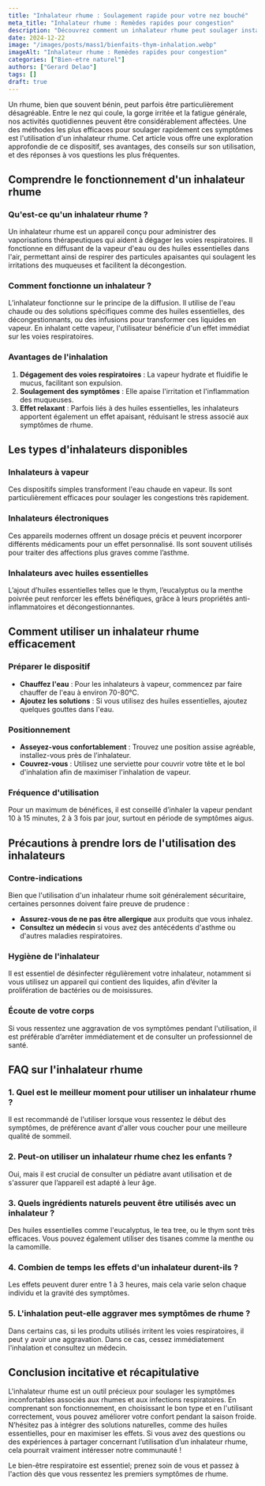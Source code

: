 ```yaml
---
title: "Inhalateur rhume : Soulagement rapide pour votre nez bouché"
meta_title: "Inhalateur rhume : Remèdes rapides pour congestion"
description: "Découvrez comment un inhalateur rhume peut soulager instantanément votre nez bouché. Techniques et conseils pratiques à appliquer dès maintenant."
date: 2024-12-22
image: "/images/posts/mass1/bienfaits-thym-inhalation.webp"
imageAlt: "Inhalateur rhume : Remèdes rapides pour congestion"
categories: ["Bien-etre naturel"]
authors: ["Gerard Delao"]
tags: []
draft: true
---
```


Un rhume, bien que souvent bénin, peut parfois être particulièrement désagréable. Entre le nez qui coule, la gorge irritée et la fatigue générale, nos activités quotidiennes peuvent être considérablement affectées. Une des méthodes les plus efficaces pour soulager rapidement ces symptômes est l'utilisation d'un inhalateur rhume. Cet article vous offre une exploration approfondie de ce dispositif, ses avantages, des conseils sur son utilisation, et des réponses à vos questions les plus fréquentes.

## Comprendre le fonctionnement d'un inhalateur rhume

### Qu'est-ce qu'un inhalateur rhume ?

Un inhalateur rhume est un appareil conçu pour administrer des vaporisations thérapeutiques qui aident à dégager les voies respiratoires. Il fonctionne en diffusant de la vapeur d'eau ou des huiles essentielles dans l'air, permettant ainsi de respirer des particules apaisantes qui soulagent les irritations des muqueuses et facilitent la décongestion.

### Comment fonctionne un inhalateur ?

L’inhalateur fonctionne sur le principe de la diffusion. Il utilise de l'eau chaude ou des solutions spécifiques comme des huiles essentielles, des décongestionnants, ou des infusions pour transformer ces liquides en vapeur. En inhalant cette vapeur, l'utilisateur bénéficie d'un effet immédiat sur les voies respiratoires.

### Avantages de l'inhalation

1. **Dégagement des voies respiratoires** : La vapeur hydrate et fluidifie le mucus, facilitant son expulsion.
2. **Soulagement des symptômes** : Elle apaise l'irritation et l'inflammation des muqueuses.
3. **Effet relaxant** : Parfois liés à des huiles essentielles, les inhalateurs apportent également un effet apaisant, réduisant le stress associé aux symptômes de rhume.

## Les types d'inhalateurs disponibles

### Inhalateurs à vapeur

Ces dispositifs simples transforment l'eau chaude en vapeur. Ils sont particulièrement efficaces pour soulager les congestions très rapidement.

### Inhalateurs électroniques

Ces appareils modernes offrent un dosage précis et peuvent incorporer différents médicaments pour un effet personnalisé. Ils sont souvent utilisés pour traiter des affections plus graves comme l’asthme.

### Inhalateurs avec huiles essentielles

L’ajout d’huiles essentielles telles que le thym, l’eucalyptus ou la menthe poivrée peut renforcer les effets bénéfiques, grâce à leurs propriétés anti-inflammatoires et décongestionnantes.

## Comment utiliser un inhalateur rhume efficacement

### Préparer le dispositif

- **Chauffez l'eau** : Pour les inhalateurs à vapeur, commencez par faire chauffer de l'eau à environ 70-80°C.
- **Ajoutez les solutions** : Si vous utilisez des huiles essentielles, ajoutez quelques gouttes dans l'eau.

### Positionnement

- **Asseyez-vous confortablement** : Trouvez une position assise agréable, installez-vous près de l’inhalateur.
- **Couvrez-vous** : Utilisez une serviette pour couvrir votre tête et le bol d'inhalation afin de maximiser l'inhalation de vapeur.

### Fréquence d'utilisation

Pour un maximum de bénéfices, il est conseillé d’inhaler la vapeur pendant 10 à 15 minutes, 2 à 3 fois par jour, surtout en période de symptômes aigus.

## Précautions à prendre lors de l'utilisation des inhalateurs

### Contre-indications

Bien que l'utilisation d'un inhalateur rhume soit généralement sécuritaire, certaines personnes doivent faire preuve de prudence :
- **Assurez-vous de ne pas être allergique** aux produits que vous inhalez.
- **Consultez un médecin** si vous avez des antécédents d'asthme ou d'autres maladies respiratoires.

### Hygiène de l'inhalateur

Il est essentiel de désinfecter régulièrement votre inhalateur, notamment si vous utilisez un appareil qui contient des liquides, afin d’éviter la prolifération de bactéries ou de moisissures.

### Écoute de votre corps

Si vous ressentez une aggravation de vos symptômes pendant l'utilisation, il est préférable d’arrêter immédiatement et de consulter un professionnel de santé.

## FAQ sur l'inhalateur rhume

### 1. Quel est le meilleur moment pour utiliser un inhalateur rhume ?

Il est recommandé de l'utiliser lorsque vous ressentez le début des symptômes, de préférence avant d'aller vous coucher pour une meilleure qualité de sommeil.

### 2. Peut-on utiliser un inhalateur rhume chez les enfants ?

Oui, mais il est crucial de consulter un pédiatre avant utilisation et de s'assurer que l’appareil est adapté à leur âge.

### 3. Quels ingrédients naturels peuvent être utilisés avec un inhalateur ?

Des huiles essentielles comme l'eucalyptus, le tea tree, ou le thym sont très efficaces. Vous pouvez également utiliser des tisanes comme la menthe ou la camomille.

### 4. Combien de temps les effets d'un inhalateur durent-ils ?

Les effets peuvent durer entre 1 à 3 heures, mais cela varie selon chaque individu et la gravité des symptômes.

### 5. L'inhalation peut-elle aggraver mes symptômes de rhume ?

Dans certains cas, si les produits utilisés irritent les voies respiratoires, il peut y avoir une aggravation. Dans ce cas, cessez immédiatement l'inhalation et consultez un médecin.

## Conclusion incitative et récapitulative

L'inhalateur rhume est un outil précieux pour soulager les symptômes inconfortables associés aux rhumes et aux infections respiratoires. En comprenant son fonctionnement, en choisissant le bon type et en l'utilisant correctement, vous pouvez améliorer votre confort pendant la saison froide. N’hésitez pas à intégrer des solutions naturelles, comme des huiles essentielles, pour en maximiser les effets. Si vous avez des questions ou des expériences à partager concernant l’utilisation d’un inhalateur rhume, cela pourrait vraiment intéresser notre communauté !

Le bien-être respiratoire est essentiel; prenez soin de vous et passez à l'action dès que vous ressentez les premiers symptômes de rhume.

